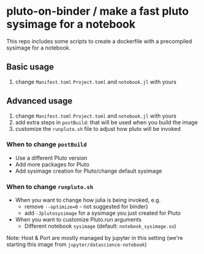 # pluto-on-binder / make a fast pluto sysimage for a notebook

This repo includes some scripts to create a dockerfile with a precompiled sysimage
for a notebook.

## Basic usage

1. change `Manifest.toml` `Project.toml` and `notebook.jl` with yours


## Advanced usage

1. change `Manifest.toml` `Project.toml` and `notebook.jl` with yours
2. add extra steps in `postBuild`: that will be used when you build the image
3. customize the `runpluto.sh` file to adjust how pluto will be invoked

### When to change `postBuild`

- Use a different Pluto version
- Add more packages for Pluto
- Add sysimage creation for Pluto/change default sysimage

### When to change `runpluto.sh`

- When you want to change how julia is being invoked, e.g. 
  - remove `--optimize=0` - not suggested for binder)
  - add `-Jplutosysimage` for a sysimage you just created for Pluto
- When you want to customize Pluto.run arguments
  - Different notebook `sysimage` (default: `notebook_sysimage.so`)

Note: Host & Port are mostly managed by jupyter in this setting (we're starting this image from `jupyter/datascience-notebook`)

